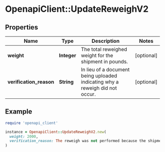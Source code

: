 # OpenapiClient::UpdateReweighV2

## Properties

| Name | Type | Description | Notes |
| ---- | ---- | ----------- | ----- |
| **weight** | **Integer** | The total reweighed weight for the shipment in pounds. | [optional] |
| **verification_reason** | **String** | In lieu of a document being uploaded indicating why a reweigh did not occur. | [optional] |

## Example

```ruby
require 'openapi_client'

instance = OpenapiClient::UpdateReweighV2.new(
  weight: 2000,
  verification_reason: The reweigh was not performed because the shipment was already delivered
)
```

